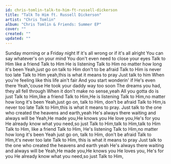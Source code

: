 ```yaml
---
id: chris-tomlin-talk-to-him-ft-russell-dickerson
title: "Talk To Him ft. Russell Dickerson"
artist: "Chris Tomlin"
album: "Chris Tomlin & Friends: Summer EP"
cover: ""
created: ""
updated: ""
---
```


Sunday morning or a Friday night
If it's all wrong or if it's all alright
You can say whatever's on your mind
You don't even need to close your eyes
Talk to Him like a friend
Talk to Him He is listening
Talk to Him no matter how long it's been
Yeah,just go on talk to Him don't to be afraid
Talk to Him is never too late
Talk to Him yeah,this is what it means to pray
Just talk to him
When you're feeling like this life ain't fair
And you start wonderin' if He's even there
Yeah,'couse He took your daddy way too soon
The dreams you had, they all fell through
When it don't make no sense,yeah
All you gotta do is just
Talk to Him,like a friend
Talk to Him,He is listening
Talk to Him,no matter how long it's been
Yeah,just go on, talk to Him, don't be afraid
Talk to Him,is never too late
Talk to Him,this is what it means to pray.
Just talk to the one who created the heavens and earth,yeah
He's always there waiting and always will be
Yeah,He made you,He knows you
He love you,He's for you
He already know what you need,so just
Talk to Him,talk to Him,talk to Him
Talk to Him, like a friend
Talk to Him, He's listening
Talk to Him,no matter how long it's been
Yeah just go on, talk to Him, don't be afraid
Talk to Him,it's never too late
Talk to Him, this is what it means to pray
Just talk to the one who created the heavens and earth yeah
He's always there waiting and always will be
Yeah,He made you,He knows you
He loves you, He's for you
He already know what you need,so just
Talk to Him,